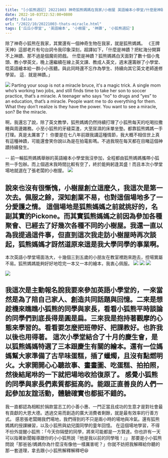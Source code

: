 ```yaml
---
title: "[小狐熊週記] 20221003 神奇狐熊媽媽在我家/小樹屋 英語繪本小學堂/什麼是神蹟/That's a miracle!"
date: 2022-10-03T22:52:00+0800
draft: false
url: "/2022/10/20221003-thats-miracle.html"
tags: ['瓜瓜小學堂', '英語繪本', '小樹屋', '神蹟', '小狐熊週記']
---
```


除了神奇小狐熊在我家，其實還有一個神奇生物在我家，就是狐熊媽媽。
《王牌天神》這部老片有句台詞令我印象深刻，超譯如下，「什麼是神蹟？把紅海分開算不上神蹟、那不過是個魔術把戲。
什麼是神蹟？狐熊媽媽白天面對了數十個小鬼頭、教小學英文，晚上還繼續在線上英文課、教成人英文，週末還籌辦了小學堂、唸英語繪本給一群小小孩聽。與此同時還不忘作為學生、持續向其它英文老師進修學習。
這．就是神蹟。」

![](https://blogger.googleusercontent.com/img/a/AVvXsEgwKvpcDc6LfrXK8DRKsCuXU8qPzIs56l9tMIl2LXMhhijmHk_9L_LJnv7LxjZNq0P_IT50hc4WvRYccyZPry9X9QRmZnyVzPRygaYx4SyWT39M0yYth6Vb4HQ1XcUMwEovNc3DnrlkHj9ncx3cpR0iUD04bVg2_zAKb92Ue1Oxyq2XIRTbcw93CT22=w640-h400)
Parting your soup is not a miracle bruce, it's a magic trick. A single mom who’s working two jobs, and still finds time to take her son to soccer practice, that’s a miracle. A teenager who says “no” to drugs and “yes” to an education, that’s a miracle. People want me to do everything for them. What they don’t realize is they have the power. You want to see a miracle, son? Be the miracle.

啊，我還忘了說，除了英文教學，狐熊媽媽仍然持續打理了小狐熊每天的吃喝拉撒睡與周邊雜務。小至小狐熊的牙縫菜渣，大至尿濕的床單坐墊。都靠狐熊媽媽一手打理。真是太厲害了！
你要是在七八年前跟我講這種情節，我大概不相信世上真有這種神蹟，可能還會笑你說以為是在拍電影嗎。不過我現在每天都在目睹這個神蹟持續發生。

--
前一輪狐熊媽媽舉辦的英語繪本小學堂我沒參加，全程都由狐熊媽媽攜帶小狐熊一手包辦。而上個週末我時間比較有空了，終於能夠躬逢其盛！而且本次小學堂場地就選在了張老闆的小樹屋。
![](https://blogger.googleusercontent.com/img/a/AVvXsEhmtt51Xp4Y51ZrMjcp994SSC_CgQREWJnPURYHm8Yx1cnKGM6O6OmcAnU6RbbTOPF_gCO05JIjMJg7ltK3b8WkIhku-zbiUpPaIvLhYX-Z_28GQyOCZXVql5nRcm5_Qdb_bp_tViWFTXsRK2UvMwpcKPXjUBB4sklkslHjMUlH5JEs_o3veQohS4yy)

說來也沒有很慚愧，小樹屋創立這麼久，我這次是第一次去。佩服之餘，深知創業不易，也對這個場地多了一分愛護之情。
這個場地是狐熊媽媽之前就挑好的，名副其實的Pickone。而其實狐熊媽媽之前因為參加各種聚會、已經去了好幾次各種不同的小樹屋。我還一直以為我提過這件事，但直到這次我走訪小樹屋時再次談起，狐熊媽媽才訝然道原來這是我大學同學的事業啊。
--
本次英語小學堂場面浩大，十幾個三到五歲的小朋友在教室裡跑來跑去，控場實屬不易。狐熊媽媽能夠好好地唸完一本又一本的繪本，我衷心佩服。
![](https://blogger.googleusercontent.com/img/a/AVvXsEiiVQeYMDfxNdzUJcEJeQHHjJ8DPzWYgkj4somSUfk6_SlNlywKX5D7o_DzFAkKOoJie7q1pU-hQZlcCQV5fFHeEgQsmncK0IqseaCRZQIjsUB4-RgCErLZ7shjdVPtdQnmyes8ld3vVZFxQlRPgDGdt44-34AhP2xvC47OkOkU70TQF_EEcqT64n6E=w278-h400)
![](https://blogger.googleusercontent.com/img/a/AVvXsEi4VVnJG_Zej-3hnxIYg9oW1aVS6qaZKAgWDnRC21g9I3d5ukbqDdi6muDBpm-bE-CtlICqE0rpUih-Ce7ybab_uIme5CnIf6pD34_wan8OZD5xdlBUPM__lgYrLsciV5n5kDK3bX97URzNgbo2EUnpPXk6OMw6HM2mCAiXu1YsTFi3gNHAKKclquD-=w255-h400)
![](https://blogger.googleusercontent.com/img/a/AVvXsEifqNWQ3S011-GLnGN2zDZOZP_1PGlRkDD9Wjc4lebJnl5kd5KyTNgutYMnBxGfnECIarE8TIoHpsmP2DeV3uW55nMWjUSKI8_mtIY0paprvLY4xEMJG9K5Hrhk_xun2tNn96Ewh-oVBbQCK4Ed3oBxBqvM1mz3gjePfmEDSTM8Q1XUrbrkQLF99ZZH=w283-h400)


![](https://blogger.googleusercontent.com/img/a/AVvXsEgNYAcLXc2Dtn1CGmAWRJl7oIkNuhBwkqd0AXoirPA955gbWS_ZLN4jitCwjOiUH4to-Qw2ew8kbCv9Wqt_MRn201MqTV7N6s75TYyepUYpp08Im6nPyWaJFRs5k6bHHJ7XOrel0_PlkufOOjTy4nYCNkyQC7UzvAUKRdfRK2VphNnMzkMYpU7O6pSb=w400-h228)


我這次是主動報名說我要來參加英語小學堂的，一來當然是為了陪自己家人、創造共同話題與回憶。二來是想趁機來瞧瞧小狐熊的同學與家長，看看小狐熊平時談論的同學們到底長得是圓是扁。三來我是抱持著觀摩的心態來學習的。看看要怎麼把班帶好、把課教好。也許我以後也用得著。
這次小學堂結合了十月的慶生會，是以狐熊媽媽特選了三本跟慶生有關的繪本。還有一位媽媽幫大家準備了古早味蛋糕，插了蠟燭，且沒有點燃明火。大家開開心心聽故事、畫畫圖、吃蛋糕、拍拍照，然後結尾咻的一下就把場地收拾復原了。
感覺小狐熊的同學與家長們素質都挺高的。能跟正直善良的人們一起參加友誼活動，體驗確實也都挺不錯的。
--

我一直都認為相較於捐款當志工的小善小惠、一門正當且成功的生意才是對社會最有貢獻的大恩大德。透過交易而創造的廣大消費者剩餘，就是最有效率的行善方式。
感恩張老闆賜我們場地，我們得到的不只是兩小時的場地與冷氣。還有狐熊媽媽的授課練習，以及小狐熊與幼兒園同學的童年回憶。
在這個場地學習，不得不份外提醒小狐熊：「今天你隔壁的同學，將來可能都是一方賢達。你也許有一天可以指著新聞報導跟你的小小狐熊說『他是我以前的同學哦！』」
那要是小小狐熊問說「那爸爸/媽媽你為什麼沒有像他一樣厲害呢？」你就不妨把我解釋給你聽的那一套道理，拿去跟小小狐熊解釋解釋吧😆

